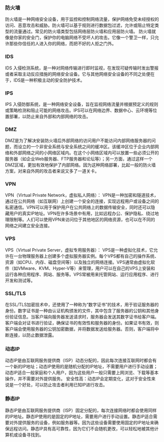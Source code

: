 ### 防火墙
防火墙是一种网络安全设备，用于监控和控制网络流量，保护网络免受未经授权的访问、恶意攻击和威胁。防火墙可以基于规则进行数据包过滤，允许或阻止特定类型的流量通过。常见的防火墙类型包括网络层防火墙和应用层防火墙。
防火墙就像是你家的安全门，保护你的电脑网络不受坏人的攻击。它像一个警卫一样，只允许那些你信任的人进入你的网络，而把不好的人拒之门外。
### IDS
IDS 入侵检测系统，是一种对网络传输进行即时监视，在发现可疑传输时发出警报或者采取主动反应措施的网络安全设备。它与其他网络安全设备的不同之处便在于，IDS是一种积极主动的安全防护技术。
### IPS
IPS 入侵防御系统，是一种网络安全设备，旨在监视网络流量并根据预定义的规则或策略检测和阻止可能的网络攻击。IPS可以在网络边界、数据中心、云环境等位置部署，以防止来自外部和内部网络的攻击。
### DMZ
DMZ是为了解决安装防火墙后外部网络的访问用户不能访问内部网络服务器的问题，而设立的一个非安全系统与安全系统之间的缓冲区。该缓冲区位于企业内部网络和外部网络之间的小网络区域内。在这个小网络区域内可以放置一些必须公开的服务器（如企业Web服务器、FTP服务器和论坛等）；另一方面，通过这样一个DMZ区域，更加有效地保护了内部网络。因为这种网络部署，比起一般的防火墙方案，对来自外网的攻击者来说又多了一道关卡。
### VPN
VPN（Virtual Private Network，虚拟私人网络）： VPN是一种加密和隧道技术，通过在公共网络（如互联网）上创建一个安全的连接，实现远程用户或设备之间的私密通信。VPN可以用于保护用户在公共网络上的数据传输安全，同时还可以隐藏用户的真实IP地址。VPN在许多场景中有用，比如远程办公、保护隐私、绕过地理限制等。人们可以使用VPN来访问位于其他地区的网络资源，也可以在不同的网络之间建立安全连接。
### VPS
VPS（Virtual Private Server，虚拟专用服务器）： VPS是一种虚拟化技术，它允许在一台物理服务器上创建多个虚拟服务器实例。每个VPS都有自己的操作系统、资源（如CPU、内存、磁盘空间等）以及独立的网络连接。VPS通常由虚拟化软件（如VMware、KVM、Hyper-V等）来管理，用户可以在自己的VPS上安装和运行各种应用程序、网站、服务等。VPS常被用来托管网站、运行应用程序、进行开发和测试等。
### SSL/TLS
在SSL/TLS加密技术中，还使用了一种称为“数字证书”的技术，用于验证服务器的身份。数字证书是一种由认证机构颁发的文件，其中包含了服务器的公钥和其他身份验证信息。当客户端向服务器发送请求时，服务器会发送其数字证书给客户端。客户端会对证书进行验证，确保证书的有效性和服务器的身份。如果证书有效，则客户端会使用服务器的公钥加密数据，并将数据发送给服务器。否则，客户端将中断连接，以防止数据泄露。
### 动态IP
动态IP是由互联网服务提供商（ISP）动态分配的，因此每次连接互联网时都会有一个新的IP地址；动态IP使用的是随机分配的IP地址，不需要用户进行手动设置；动态IP适合一般家庭和个人用户，因为这些用户一般只需要上网浏览、下载等基本操作，并不需要对外提供服务。
安全性高：动态IP会定期变化，这对于安全性来说是一个好处，可以防止攻击者利用已知IP进行攻击。
### 静态IP
静态IP是由互联网服务提供商（ISP）固定分配的，每次连接网络时都会使用同样的IP地址。静态IP使用的是固定的IP地址，需要用户进行手动设置。静态IP适合需要对外提供服务的设备，例如服务器等。因为这些设备需要使用固定的IP地址来确保远程访问。静态IP具有高可靠性，因为它们不会随机更改，可以轻松地被其他计算机或设备寻找到。

